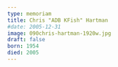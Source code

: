 ```yaml
---
type: memoriam
title: Chris "ADB KFish" Hartman
#date: 2005-12-31
image: 090chris-hartman-1920w.jpg
draft: false
born: 1954
died: 2005
---
```

